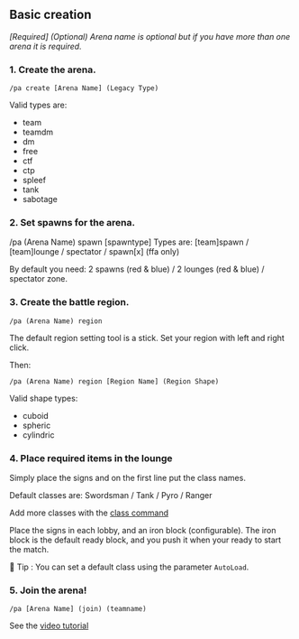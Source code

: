 
## Basic creation

_\[Required] (Optional) Arena name is optional but if you have more than one arena it is required._

### 1. Create the arena.

`/pa create [Arena Name] (Legacy Type)`

Valid types are: 
- team 
- teamdm 
- dm 
- free 
- ctf 
- ctp 
- spleef 
- tank
- sabotage

### 2. Set spawns for the arena.

/pa (Arena Name) spawn [spawntype]
Types are: [team]spawn / [team]lounge / spectator / spawn[x] (ffa only)

By default you need: 2 spawns (red & blue) / 2 lounges (red & blue) / spectator zone.

### 3. Create the battle region.

`/pa (Arena Name) region`

The default region setting tool is a stick. Set your region with left and right click. 

Then:

`/pa (Arena Name) region [Region Name] (Region Shape)`

Valid shape types: 

- cuboid 
- spheric 
- cylindric

### 4. Place required items in the lounge

Simply place the signs and on the first line put the class names.

Default classes are: Swordsman / Tank / Pyro / Ranger

Add more classes with the [class command](commands/class.md)

Place the signs in each lobby, and an iron block (configurable). The iron block is the default ready block, and you push it when your ready to start the match.

:triangular_flag_on_post: Tip : You can set a default class using the parameter `AutoLoad`.

### 5. Join the arena!

`/pa [Arena Name] (join) (teamname)`


See the [video tutorial](https://www.youtube.com/watch?v=yyPJ6vlv09s)